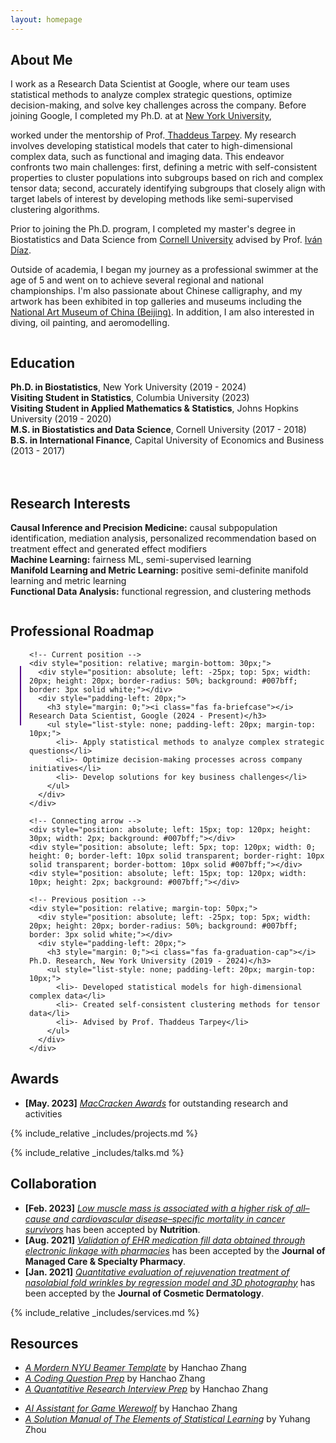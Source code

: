 ```yaml
---
layout: homepage
---
```


## About Me

<!-- I'm a <a href="https://med.nyu.edu/departments-institutes/population-health/divisions-sections-centers/biostatistics/" target="_blank"> Statistics</a> Ph.D. candidate at <a href="https://www.nyu.edu/" target="_blank"> New York University</a>, -->
I work as a Research Data Scientist at Google, where our team uses statistical methods to analyze complex strategic questions, optimize decision-making, and solve key challenges across the company. Before joining Google, I completed my Ph.D. at at <a href="https://www.nyu.edu/" target="_blank"> New York University</a>,
<!-- 's <a href="https://med.nyu.edu/" target="_blank"> Grossman School of Medicine</a> -->
<!-- , specifically within the <a href="https://med.nyu.edu/research/sackler-institute-graduate-biomedical-sciences/" target="_blank"> Vilcek institute of Biomedical Sciences</a> and the Department of <a href="https://med.nyu.edu/departments-institutes/population-health/" target="_blank"> Population Health</a>. Under the mentorship of Prof.  -->
worked under the mentorship of Prof.<a href="https://scholar.google.com/citations?user=QtyFQVYAAAAJ&hl=en" target="_blank"> Thaddeus Tarpey</a>. My research involves developing statistical models that cater to high-dimensional complex data, such as functional and imaging data. This endeavor confronts two main challenges: first, defining a metric with self-consistent properties to cluster populations into subgroups based on rich and complex tensor data; second, accurately identifying subgroups that closely align with target labels of interest by developing methods like semi-supervised clustering algorithms.
<!-- In the summer of 2022, I had the opportunity to work as a Research Data Scientist Intern at <a href="https://about.google" target="_blank"> Google</a>, where I applied my statistical skills to real-world problems.  -->
Prior to joining the Ph.D. program, I completed my master's degree in Biostatistics and Data Science from <a href="https://www.cornell.edu" target = "_blank"> Cornell University</a> advised by Prof. <a href= "https://www.idiaz.xyz" target = "_blank"> Iván Díaz</a>.
<!-- and my bachelor's degree in International Finance from <a href="https://www.cueb.edu.cn" target = "_blank"> Capital University of Economics and Business</a>.  -->
<!-- 
I am an alumnus of the <a href="https://opencasestudies.github.io/" target="_blank"> Open Case Study Project</a> at <a href="https://www.jhsph.edu/" target="_blank"> the Bloomberg School of Public Health </a> of <a href="https://www.jhu.edu/" target="_blank"> the Johns Hopkins University</a>. -->

Outside of academia, I began my journey as a professional swimmer at the age of 5 and went on to achieve several regional and national championships. I'm also passionate about Chinese calligraphy, and my artwork has been exhibited in top galleries and museums including the <a href="http://www.namoc.org/" target="_blank"> National Art Museum of China (Beijing)</a>. In addition, I am also interested in diving, oil painting, and aeromodelling.


<div style="display: flex; flex-wrap: wrap; gap: 20px;">
  <div style="flex: 1; min-width: 300px;">
    <h2>Education</h2>
    <ul style="list-style: none; padding-left: 0;">
      <li><i class="fas fa-graduation-cap"></i> <strong>Ph.D. in Biostatistics</strong>, New York University (2019 - 2024)</li>
      <li><i class="fas fa-briefcase"></i> <strong>Visiting Student in Statistics</strong>, Columbia University (2023)</li>
      <li><i class="fas fa-briefcase"></i> <strong>Visiting Student in Applied Mathematics & Statistics</strong>, Johns Hopkins University (2019 - 2020)</li>
      <li><i class="fas fa-university"></i> <strong>M.S. in Biostatistics and Data Science</strong>, Cornell University (2017 - 2018)</li>
      <li><i class="fas fa-book"></i> <strong>B.S. in International Finance</strong>, Capital University of Economics and Business (2013 - 2017)</li>
    </ul>
  </div>

  <div style="flex: 1; min-width: 300px;">
    <h2>Research Interests</h2>
    <ul style="list-style: none; padding-left: 0;">
      <li><strong>Causal Inference and Precision Medicine:</strong> causal subpopulation identification, mediation analysis, personalized recommendation based on treatment effect and generated effect modifiers</li>
      <li><strong>Machine Learning:</strong> fairness ML, semi-supervised learning</li>
      <li><strong>Manifold Learning and Metric Learning:</strong> positive semi-definite manifold learning and metric learning</li>
      <li><strong>Functional Data Analysis:</strong> functional regression, and clustering methods</li>
    </ul>
  </div>
</div>


<div style="max-width: 800px; position: relative;">
  <h2>Professional Roadmap</h2>
  <div style="position: relative; padding-left: 30px;">
    <!-- Timeline line (only between dots) -->
    <div style="position: absolute; left: 15px; top: 25px; height: 95px; width: 2px; background: #57068C;"></div>
    
    <!-- Current position -->
    <div style="position: relative; margin-bottom: 30px;">
      <div style="position: absolute; left: -25px; top: 5px; width: 20px; height: 20px; border-radius: 50%; background: #007bff; border: 3px solid white;"></div>
      <div style="padding-left: 20px;">
        <h3 style="margin: 0;"><i class="fas fa-briefcase"></i> Research Data Scientist, Google (2024 - Present)</h3>
        <ul style="list-style: none; padding-left: 20px; margin-top: 10px;">
          <li>- Apply statistical methods to analyze complex strategic questions</li>
          <li>- Optimize decision-making processes across company initiatives</li>
          <li>- Develop solutions for key business challenges</li>
        </ul>
      </div>
    </div>

    <!-- Connecting arrow -->
    <div style="position: absolute; left: 15px; top: 120px; height: 30px; width: 2px; background: #007bff;"></div>
    <div style="position: absolute; left: 5px; top: 120px; width: 0; height: 0; border-left: 10px solid transparent; border-right: 10px solid transparent; border-bottom: 10px solid #007bff;"></div>
    <div style="position: absolute; left: 15px; top: 120px; width: 10px; height: 2px; background: #007bff;"></div>

    <!-- Previous position -->
    <div style="position: relative; margin-top: 50px;">
      <div style="position: absolute; left: -25px; top: 5px; width: 20px; height: 20px; border-radius: 50%; background: #007bff; border: 3px solid white;"></div>
      <div style="padding-left: 20px;">
        <h3 style="margin: 0;"><i class="fas fa-graduation-cap"></i> Ph.D. Research, New York University (2019 - 2024)</h3>
        <ul style="list-style: none; padding-left: 20px; margin-top: 10px;">
          <li>- Developed statistical models for high-dimensional complex data</li>
          <li>- Created self-consistent clustering methods for tensor data</li>
          <li>- Advised by Prof. Thaddeus Tarpey</li>
        </ul>
      </div>
    </div>
  </div>
</div>

## Awards
- **[May. 2023]** <a href="https://gsas.nyu.edu/admissions/financial-aid/graduate-school-fellowships-and-assistantships.html" target="_blank">*MacCracken Awards*</a> for outstanding research and activities


<!-- {% include_relative _includes/publications.md %} -->

{% include_relative _includes/projects.md %}

{% include_relative _includes/talks.md %}







## Collaboration

<!-- - **[Feb. 2020]** Our paper about incremental learning is accepted to CVPR 2020.
- **[Feb. 2020]** We will host the ACM Multimedia Asia 2020 conference in Singapore!
- **[Sept. 2019]** Our paper about few-shot learning is accepted to NeurIPS 2019. -->
- **[Feb. 2023]** <a href="https://www.sciencedirect.com/science/article/pii/S089990072200346X" target="_blank">*Low muscle mass is associated with a higher risk of all–cause and cardiovascular disease–specific mortality in cancer survivors*</a> has been accepted by **Nutrition**. 
- **[Aug. 2021]** <a href="https://www.jmcp.org/doi/full/10.18553/jmcp.2021.27.10.1482" target="_blank">*Validation of EHR medication fill data obtained through electronic linkage with pharmacies*</a> has been accepted by the **Journal of Managed Care & Specialty Pharmacy**.
- **[Jan. 2021]** <a href="https://onlinelibrary.wiley.com/doi/abs/10.1111/jocd.13486" target="_blank">*Quantitative evaluation of rejuvenation treatment of nasolabial fold wrinkles by regression model and 3D photography*</a> has been accepted by the **Journal of Cosmetic Dermatology**.


{% include_relative _includes/services.md %}



## Resources
- <a href="https://github.com/Hanchao-Zhang/nyu_mordern_beamer_template/blob/main/demo.pdf" target="_blank">*A Mordern NYU Beamer Template*</a> by Hanchao Zhang
- <a href="https://github.com/Hanchao-Zhang/LeetCode-Prep/blob/main/main.pdf" target="_blank">*A Coding Question Prep*</a> by Hanchao Zhang
- <a href="https://github.com/Hanchao-Zhang/LeetQuant-Note/blob/main/Prep/Quant%20Research.pdf" target="_blank">*A Quantatitive Research Interview Prep*</a> by Hanchao Zhang
<!-- https://yuhangzhou88.github.io/ESL_Solution/  -->
- <a href="https://werewolf-assistant.streamlit.app/" target="_blank">*AI Assistant for Game Werewolf*</a> by Hanchao Zhang
- <a href="https://yuhangzhou88.github.io/ESL_Solution/" target="_blank">*A Solution Manual of The Elements of Statistical Learning*</a> by Yuhang Zhou
